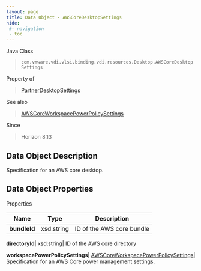 ```yaml
---
layout: page
title: Data Object - AWSCoreDesktopSettings
hide:
 #- navigation
 - toc
---
```






Java Class  
> `com.vmware.vdi.vlsi.binding.vdi.resources.Desktop.AWSCoreDesktopSettings`

Property of  
> [PartnerDesktopSettings](vdi.resources.Desktop.PartnerDesktopSettings.md#field_detail)

See also  
> [AWSCoreWorkspacePowerPolicySettings](vdi.resources.Desktop.AWSCoreWorkspacePowerPolicySettings.md)

Since  
> Horizon 8.13


## Data Object Description 

Specification for an AWS core desktop. 

## Data Object Properties

Properties

Name |  Type |  Description   
---|---|---  
**bundleId**|  xsd:string|  ID of the AWS core bundle   
  
**directoryId**|  xsd:string|  ID of the AWS core directory   
  
**workspacePowerPolicySettings**| [AWSCoreWorkspacePowerPolicySettings](vdi.resources.Desktop.AWSCoreWorkspacePowerPolicySettings.md)|  Specification for an AWS Core power management settings.   
  
  

  
